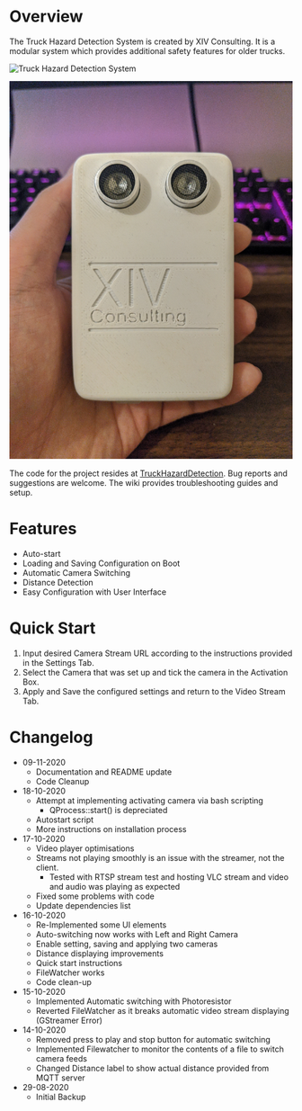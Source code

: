 # Overview
The Truck Hazard Detection System is created by XIV Consulting. It is a modular system which provides additional safety features for older trucks.

![Truck Hazard Detection System](media/combined.png)

![Ultrsonic Sensor](media/ultrasonic.jpg)

The code for the project resides at [TruckHazardDetection](https://github.com/brokenax3/TruckHazardDetection). Bug reports and suggestions are welcome. The wiki provides troubleshooting guides and setup.

# Features
- Auto-start
- Loading and Saving Configuration on Boot
- Automatic Camera Switching
- Distance Detection
- Easy Configuration with User Interface

# Quick Start
1. Input desired Camera Stream URL according to the instructions provided in the Settings Tab.
2. Select the Camera that was set up and tick the camera in the Activation Box.
3. Apply and Save the configured settings and return to the Video Stream Tab.

# Changelog
- 09-11-2020
    - Documentation and README update
    - Code Cleanup
- 18-10-2020
    - Attempt at implementing activating camera via bash scripting
        - QProcess::start() is depreciated
    - Autostart script
    - More instructions on installation process
- 17-10-2020
    - Video player optimisations
    - Streams not playing smoothly is an issue with the streamer, not the client.
        - Tested with RTSP stream test and hosting VLC stream and video and audio was playing as expected
    - Fixed some problems with code
    - Update dependencies list
- 16-10-2020
    - Re-Implemented some UI elements
    - Auto-switching now works with Left and Right Camera
    - Enable setting, saving and applying two cameras
    - Distance displaying improvements
    - Quick start instructions
    - FileWatcher works
    - Code clean-up 
- 15-10-2020
    - Implemented Automatic switching with Photoresistor
    - Reverted FileWatcher as it breaks automatic video stream displaying (GStreamer Error)
- 14-10-2020
    - Removed press to play and stop button for automatic switching
    - Implemented Filewatcher to monitor the contents of a file to switch camera feeds
    - Changed Distance label to show actual distance provided from MQTT server
- 29-08-2020
    - Initial Backup
